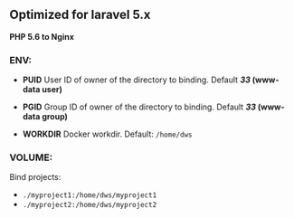 ## Optimized for laravel 5.x
**PHP 5.6 to Nginx**

### ENV:

* **PUID**
User ID of owner of the directory to binding. Default ***33* (www-data user)**

* **PGID**
Group ID of owner of the directory to binding. Default ***33* (www-data group)**

* **WORKDIR**
Docker workdir. Default: `/home/dws`

### VOLUME:
Bind projects:
- `./myproject1:/home/dws/myproject1`
- `./myproject2:/home/dws/myproject2`